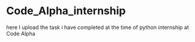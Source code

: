 # Code_Alpha_internship
here I upload the task i have completed at the time of python internship at Code Alpha
